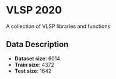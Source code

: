# VLSP 2020

A collection of VLSP libraries and functions

## Data Description

* **Dataset size**: 6014
* **Train size**: 4372
* **Test size**: 1642

## 
